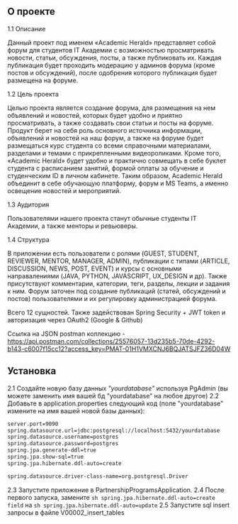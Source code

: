 ## О проекте

1.1 Описание

Данный проект под именем «Academic Herald» представляет собой форум для студентов IT Академии с возможностью просматривать новости, статьи, обсуждения, посты, а также публиковать их. Каждая публикация будет проходить модерацию у админов форума (кроме постов и обсуждений), после одобрения которого публикация будет размещена на форуме. 

1.2 Цель проекта

Целью проекта является создание форума, для размещения на нем объявлений и новостей, которых будет удобно и приятно просматривать, а также создавать свои статьи и посты на форуме. Продукт берет на себя роль основного источника информации, объявлений и новостей на наш форум, а также на форуме будет размещаться курс студента со всеми справочными материалами, разделами и темами с прикрепленными видеороликами. Кроме того, «Academic Herald» будет удобно и практично совмещать в себе буклет студента с расписанием занятий, формой оплаты за обучение и студенческим ID в личном кабинете. 
Таким образом, Academic Herald объединит в себе обучающую платформу, форум и MS Teams, а именно освещение новостей и мероприятий.

1.3 Аудитория

Пользователями нашего проекта станут обычные студенты IT Академии, а также менторы и ревьюверы.

1.4 Структура
  
В приложении есть пользователи с ролями (GUEST, STUDENT, REVIEWER, MENTOR, MANAGER, ADMIN), публикации с типами (ARTICLE, DISCUSSION, NEWS, POST, EVENT) и курсы с основными направалениями (JAVA, PYTHON, JAVASCRIPT, UX_DESIGN и др). Также присутствуют комментарии, категории, теги, разделы, лекции и задания к ним. Форум заточен под создание публикаций (статей, обсуждений и постов) пользователями и их регулировку администрацией форума. 

Всего 12 сущностей. Также задействован Spring Security + JWT token и авторизация через OAuth2 (Google & Github)

Ссылка на JSON postman коллекцию - 
https://api.postman.com/collections/25576057-13d235b5-70de-4292-b143-c6007f15cc12?access_key=PMAT-01H1VMXCNJ6BQJATSJFZ36D04W
## Установка 
2.1 Создайте новую базу данных _"yourdatabase"_ используя PgAdmin (вы можете заменить имя вашей бд "yourdatabase" на любое другое)
2.2 Добавьте в application.properties следующий код (поле "yourdatabase" измените на имя вашей новой базы данных):
```sh
server.port=9090
spring.datasource.url=jdbc:postgresql://localhost:5432/yourdatabase
spring.datasource.username=postgres
spring.datasource.password=postgres
spring.jpa.generate-ddl=true
spring.jpa.show-sql=true
spring.jpa.hibernate.ddl-auto=create

spring.datasource.driver-class-name=org.postgresql.Driver
```
2.3 Запустите приложение в PartnershipProgramsApplication.
2.4 После первого запуска, замените ```sh spring.jpa.hibernate.ddl-auto=create field``` на ```sh spring.jpa.hibernate.ddl-auto=update```
2.5 Запустите sql insert запросы в файле V00002_insert_tables
